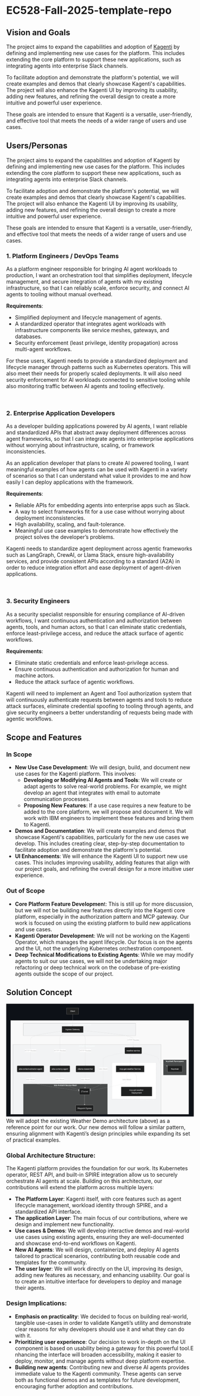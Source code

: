 # EC528-Fall-2025-template-repo

## Vision and Goals
The project aims to expand the capabilities and adoption of [Kagenti](https://github.com/kagenti/kagenti/tree/main) by defining and implementing new use cases for the platform. This includes extending the core platform to support these new applications, such as integrating agents into enterprise Slack channels.

To facilitate adoption and demonstrate the platform's potential, we will create examples and demos that clearly showcase Kagenti's capabilities. The project will also enhance the Kagenti UI by improving its usability, adding new features, and refining the overall design to create a more intuitive and powerful user experience.

These goals are intended to ensure that Kagenti is a versatile, user-friendly, and effective tool that meets the needs of a wider range of users and use cases.

## Users/Personas
The project aims to expand the capabilities and adoption of Kagenti by defining and implementing new use cases for the platform. This includes extending the core platform to support these new applications, such as integrating agents into enterprise Slack channels.

To facilitate adoption and demonstrate the platform's potential, we will create examples and demos that clearly showcase Kagenti's capabilities. The project will also enhance the Kagenti UI by improving its usability, adding new features, and refining the overall design to create a more intuitive and powerful user experience.

These goals are intended to ensure that Kagenti is a versatile, user-friendly, and effective tool that meets the needs of a wider range of users and use cases.

### 1. Platform Engineers / DevOps Teams
As a platform engineer responsible for bringing AI agent workloads to production, I want an orchestration tool that simplifies deployment, lifecycle management, and secure integration of agents with my existing infrastructure, so that I can reliably scale, enforce security, and connect AI agents to tooling without manual overhead.

**Requirements**:
- Simplified deployment and lifecycle management of agents.
- A standardized operator that integrates agent workloads with infrastructure components like service meshes, gateways, and databases.
- Security enforcement (least privilege, identity propagation) across multi-agent workflows.

For these users, Kagenti needs to provide a standardized deployment and lifecycle manager through patterns such as Kubernetes operators. This will also meet their needs for properly scaled deployments. It will also need security enforcement for AI workloads connected to sensitive tooling while also monitoring traffic between AI agents and tooling effectively.

</br>

### 2. Enterprise Application Developers
As a developer building applications powered by AI agents, I want reliable and standardized APIs that abstract away deployment differences across agent frameworks, so that I can integrate agents into enterprise applications without worrying about infrastructure, scaling, or framework inconsistencies.

As an application developer that plans to create AI powered tooling, I want meaningful examples of how agents can be used with Kagenti in a variety of scenarios so that I can understand what value it provides to me and how easily I can deploy applications with the framework. 

**Requirements**:
- Reliable APIs for embedding agents into enterprise apps such as Slack.
- A way to select frameworks fit for a use case without worrying about deployment inconsistencies.
- High availability, scaling, and fault-tolerance.
- Meaningful use case examples to demonstrate how effectively the project solves the developer’s problems.
  
Kagenti needs to standardize agent deployment across agentic frameworks such as LangGraph, CrewAI, or Llama Stack, ensure high-availability services, and provide consistent APIs according to a standard (A2A) in order to reduce integration effort and ease deployment of agent-driven applications.

</br>

### 3. Security Engineers
As a security specialist responsible for ensuring compliance of AI-driven workflows, I want continuous authentication and authorization between agents, tools, and human actors, so that I can eliminate static credentials, enforce least-privilege access, and reduce the attack surface of agentic workflows.

**Requirements**:
- Eliminate static credentials and enforce least-privilege access.
- Ensure continuous authentication and authorization for human and machine actors.
- Reduce the attack surface of agentic workflows.
  
Kagenti will need to implement an Agent and Tool authorization system that will continuously authenticate requests between agents and tools to reduce attack surfaces, eliminate credential spoofing to tooling through agents, and give security engineers a better understanding of requests being made with agentic workflows.

## Scope and Features

### In Scope
- **New Use Case Development**: We will design, build, and document new use cases for the Kagenti platform. This involves:
  - **Developing or Modifying AI Agents and Tools**: We will create or adapt agents to solve real-world problems. For example, we might develop an agent that integrates with email to automate communication processes.
  - **Proposing New Features**: If a use case requires a new feature to be added to the core platform, we will propose and document it. We will work with IBM engineers to implement these features and bring them to Kagenti.
- **Demos and Documentation**: We will create examples and demos that showcase Kagenti's capabilities, particularly for the new use cases we develop. This includes creating clear, step-by-step documentation to facilitate adoption and demonstrate the platform's potential.
- **UI Enhancements**: We will enhance the Kagenti UI to support new use cases. This includes improving usability, adding features that align with our project goals, and refining the overall design for a more intuitive user experience.

### Out of Scope
- **Core Platform Feature Developmen**t: This is still up for more discussion, but we will not be building new features directly into the Kagenti core platform, especially in the authorization pattern and MCP gateway. Our work is focused on using the existing platform to build new applications and use cases.
- **Kagenti Operator Development**: We will not be working on the Kagenti Operator, which manages the agent lifecycle. Our focus is on the agents and the UI, not the underlying Kubernetes orchestration component.
- **Deep Technical Modifications to Existing Agents**: While we may modify agents to suit our use cases, we will not be undertaking major refactoring or deep technical work on the codebase of pre-existing agents outside the scope of our project.

## Solution Concept
![Alt text](images/weather-demo.png?raw=true)
We will adopt the existing Weather Demo architecture (above) as a reference point for our work. Our new demos will follow a similar pattern, ensuring alignment with Kagenti’s design principles while expanding its set of practical examples.

### Global Architecture Structure:
The Kagenti platform provides the foundation for our work. Its Kubernetes operator, REST API, and built-in SPIRE integration allow us to securely orchestrate AI agents at scale. Building on this architecture, our contributions will extend the platform across multiple layers:
- **The Platform Layer**: Kagenti itself, with core features such as agent lifecycle management, workload identity through SPIRE, and a standardized API interface.
- **The application Layer**: The main focus of our contributions, where we design and implement new functionality.
- **Use cases & Demos**: We will develop interactive demos and real-world use cases using existing agents, ensuring they are well-documented and showcase end-to-end workflows on Kagenti.
- **New AI Agents**: We will design, containerize, and deploy AI agents tailored to practical scenarios, contributing both reusable code and templates for the community.
- **The user layer**: We will work directly on the UI, improving its design, adding new features as necessary, and enhancing usability. Our goal is to create an intuitive interface for developers to deploy and manage their agents.

### Design Implications:
- **Emphasis on practicality**: We decided to focus on building real-world, tangible use-cases in order to validate Kangeti’s utility and demonstrate clear reasons for why developers should use it and what they can do with it.
- **Prioritizing user experience**: Our decision to work in-depth on the UI component is based on usability being a gateway for this powerful tool.E nhancing the interface will broaden accessibility, making it easier to deploy, monitor, and manage agents without deep platform expertise.
- **Building new agents**: Contributing new and diverse AI agents provides immediate value to the Kagenti community. These agents can serve both as functional demos and as templates for future development, encouraging further adoption and contributions.
